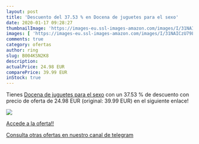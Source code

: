 ```yaml
---
layout: post
title: 'Descuento del 37.53 % en Docena de juguetes para el sexo'
date: 2020-01-17 09:28:27
thumbnailImage: 'https://images-eu.ssl-images-amazon.com/images/I/31NAICzU79L._SL200_.jpg'
images: [ 'https://images-eu.ssl-images-amazon.com/images/I/31NAICzU79L._SL200_.jpg' ]
comments: true
category: ofertas
author: ring
slug: B004KSN2K8
description:
actualPrice: 24.98 EUR
comparePrice: 39.99 EUR
inStock: true
---
```


Tienes [Docena de juguetes para el sexo](https://www.amazon.com/dp/B004KSN2K8/?tag=redken08-20) con un 37.53 % de descuento con precio de oferta de 24.98 EUR (original: 39.99 EUR) en el siguiente enlace!

[![](https://images-eu.ssl-images-amazon.com/images/I/31NAICzU79L._SL200_.jpg)](https://www.amazon.com/dp/B004KSN2K8/?tag=redken08-20)

[Accede a la oferta!!](https://www.amazon.com/dp/B004KSN2K8/?tag=redken08-20)

[Consulta otras ofertas en nuestro canal de telegram](https://t.me/s/ofertas25)
